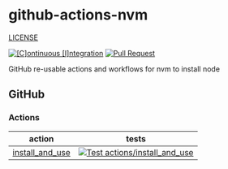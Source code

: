 # github-actions-nvm

[LICENSE](./LICENSE.md)

[![[C]ontinuous [I]ntegration](https://github.com/percebus/github-actions-nvm/actions/workflows/always.yml/badge.svg)](https://github.com/percebus/github-actions-nvm/actions/workflows/always.yml) [![Pull Request](https://github.com/percebus/github-actions-nvm/actions/workflows/pull_request.yml/badge.svg?event=pull_request)](https://github.com/percebus/github-actions-nvm/actions/workflows/pull_request.yml)

GitHub re-usable actions and workflows for nvm to install node

## GitHub

### Actions

| action                                               | tests                                                                                                                                                                                                                                               |
| ---------------------------------------------------- | --------------------------------------------------------------------------------------------------------------------------------------------------------------------------------------------------------------------------------------------------- |
| [install_and_use](./.github/actions/install_and_use) | [![Test actions/install_and_use](https://github.com/percebus/github-actions-nvm/actions/workflows/test_actions__install_and_use.yml/badge.svg)](https://github.com/percebus/github-actions-nvm/actions/workflows/test_actions__install_and_use.yml) |
